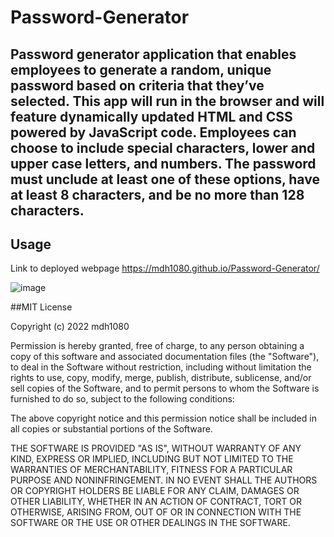 # Password-Generator

## Password generator application that enables employees to generate a random, unique password based on criteria that they’ve   selected. This app will run in the browser and will feature dynamically updated HTML and CSS powered by JavaScript code. Employees can choose to include special characters, lower and upper case letters, and numbers. The password must unclude at least one of these options, have at least 8 characters, and be no more than 128 characters.

## Usage
Link to deployed webpage https://mdh1080.github.io/Password-Generator/

![image](https://user-images.githubusercontent.com/110183347/194065805-b159c2dd-b781-4278-bd9b-67491b7f87ca.png)


##MIT License

Copyright (c) 2022 mdh1080

Permission is hereby granted, free of charge, to any person obtaining a copy
of this software and associated documentation files (the "Software"), to deal
in the Software without restriction, including without limitation the rights
to use, copy, modify, merge, publish, distribute, sublicense, and/or sell
copies of the Software, and to permit persons to whom the Software is
furnished to do so, subject to the following conditions:

The above copyright notice and this permission notice shall be included in all
copies or substantial portions of the Software.

THE SOFTWARE IS PROVIDED "AS IS", WITHOUT WARRANTY OF ANY KIND, EXPRESS OR
IMPLIED, INCLUDING BUT NOT LIMITED TO THE WARRANTIES OF MERCHANTABILITY,
FITNESS FOR A PARTICULAR PURPOSE AND NONINFRINGEMENT. IN NO EVENT SHALL THE
AUTHORS OR COPYRIGHT HOLDERS BE LIABLE FOR ANY CLAIM, DAMAGES OR OTHER
LIABILITY, WHETHER IN AN ACTION OF CONTRACT, TORT OR OTHERWISE, ARISING FROM,
OUT OF OR IN CONNECTION WITH THE SOFTWARE OR THE USE OR OTHER DEALINGS IN THE
SOFTWARE.

